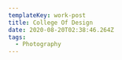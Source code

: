 ```yaml
---
templateKey: work-post
title: College Of Design
date: 2020-08-20T02:38:46.264Z
tags:
  - Photography
---
```

